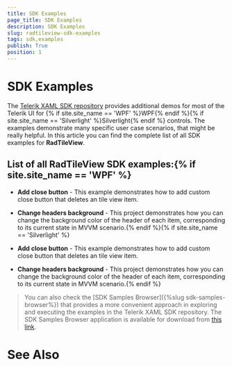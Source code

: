 ```yaml
---
title: SDK Examples
page_title: SDK Examples
description: SDK Examples
slug: radtileview-sdk-examples
tags: sdk,examples
publish: True
position: 1
---
```


# SDK Examples



The [Telerik XAML SDK repository](https://github.com/telerik/xaml-sdk/tree/master/) provides additional demos for most of the Telerik UI for {% if site.site_name == 'WPF' %}WPF{% endif %}{% if site.site_name == 'Silverlight' %}Silverlight{% endif %} controls. The examples demonstrate many specific user case scenarios, that might be really helpful. In this article you can find the complete list of all SDK examples for __RadTileView__.

## List of all RadTileView SDK examples:{% if site.site_name == 'WPF' %}

* __Add close button__ - This example demonstrates how to add custom close button that deletes an tile view item.

* __Change headers background__ - This project demonstrates how you can change the background color of the header of each item, corresponding to its current state in MVVM scenario.{% endif %}{% if site.site_name == 'Silverlight' %}

* __Add close button__ - This example demonstrates how to add custom close button that deletes an tile view item.

* __Change headers background__ - This project demonstrates how you can change the background color of the header of each item, corresponding to its current state in MVVM scenario.{% endif %}

>You can also check the [SDK Samples Browser]({%slug sdk-samples-browser%}) that provides a more convenient approach in exploring and executing the examples in the Telerik XAML SDK repository. The SDK Samples Browser application is available for download from [this link](http://demos.telerik.com/xaml-sdkbrowser/).

# See Also
